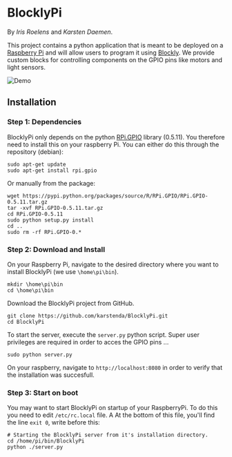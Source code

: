 # BlocklyPi

By *Iris Roelens* and *Karsten Daemen*.


This project contains a python application that is meant to be deployed on a [Raspberry Pi](https://www.raspberrypi.org/) and will allow users to program it using [Blockly](https://developers.google.com/blockly/). We provide custom blocks for controlling components on the GPIO pins like motors and light sensors.

![Demo](https://github.com/karstenda/BlocklyPi/blob/master/img/demo/demo.gif?raw=true)

## Installation

### Step 1: Dependencies
BlocklyPi only depends on the python [RPi.GPIO](https://pypi.python.org/pypi/RPi.GPIO) library (0.5.11). You therefore need to install this on your raspberry Pi. You can either do this through the repository (debian):
```shell
sudo apt-get update
sudo apt-get install rpi.gpio
```
Or manually from the package:
```shell
wget https://pypi.python.org/packages/source/R/RPi.GPIO/RPi.GPIO-0.5.11.tar.gz
tar -xvf RPi.GPIO-0.5.11.tar.gz
cd RPi.GPIO-0.5.11
sudo python setup.py install
cd ..
sudo rm -rf RPi.GPIO-0.*
```

### Step 2: Download and Install
On your Raspberry Pi, navigate to the desired directory where you want to install BlocklyPi (we use `\home\pi\bin`).
```shell
mkdir \home\pi\bin
cd \home\pi\bin
```
Download the BlocklyPi project from GitHub.
```shell
git clone https://github.com/karstenda/BlocklyPi.git
cd BlocklyPi
```
To start the server, execute the `server.py` python script. Super user privileges are required in order to acces the GPIO pins ...
```shell
sudo python server.py
```
On your raspberry, navigate to `http://localhost:8080` in order to verify that the installation was succesfull.

### Step 3: Start on boot
You may want to start BlocklyPi on startup of your RaspberryPi. To do this you need to edit `/etc/rc.local` file. A At the bottom of this file, you'll find the line `exit 0`, write before this:
```shell
# Starting the BlocklyPi server from it's installation directory.
cd /home/pi/bin/BlocklyPi
python ./server.py
```
